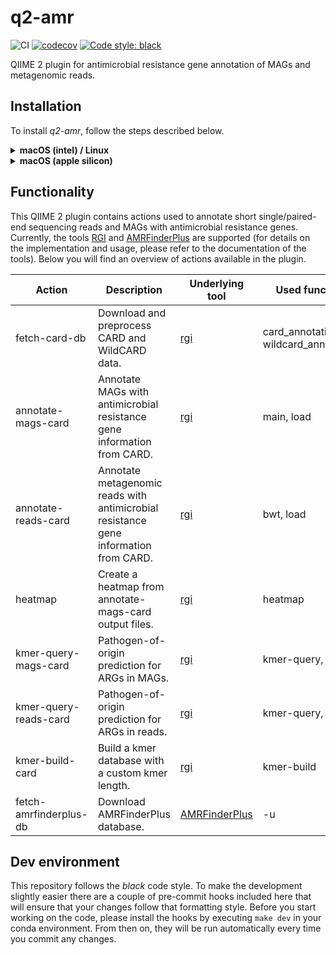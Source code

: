 # q2-amr
![CI](https://github.com/bokulich-lab/q2-amr/actions/workflows/ci-dev.yaml/badge.svg)
[![codecov](https://codecov.io/gh/bokulich-lab/q2-amr/branch/main/graph/badge.svg?token=THMBOFUZR0)](https://codecov.io/gh/bokulich-lab/q2-amr)
[![Code style: black](https://img.shields.io/badge/code%20style-black-000000.svg)](https://github.com/psf/black)

QIIME 2 plugin for antimicrobial resistance gene annotation of MAGs and metagenomic reads.

## Installation
To install _q2-amr_, follow the steps described below.

<details>
<summary><b>macOS (intel) / Linux</b></summary>

```shell
mamba create -yn q2-amr \
  -c https://packages.qiime2.org/qiime2/2024.2/shotgun/released/ \
  -c qiime2 -c conda-forge -c bioconda -c defaults \
  qiime2 q2cli q2templates q2-types q2-feature-table q2-demux rgi tqdm ncbi-amrfinderplus

conda activate q2-amr

pip install --no-deps --force-reinstall \
  git+https://github.com/misialq/rgi.git@py38-fix \
  git+https://github.com/bokulich-lab/q2-amr.git
```

Refresh cache and check that everything worked:
```shell
qiime dev refresh-cache
qiime info
```
</details>

<details>
<summary><b>macOS (apple silicon)</b></summary>

```shell
CONDA_SUBDIR=osx-64 mamba create -yn q2-amr \
  -c https://packages.qiime2.org/qiime2/2024.2/shotgun/released/ \
  -c qiime2 -c conda-forge -c bioconda -c defaults \
  qiime2 q2cli q2templates q2-types q2-feature-table q2-demux rgi tqdm ncbi-amrfinderplus

conda activate q2-amr
conda config --env --set subdir osx-64

pip install --no-deps --force-reinstall \
  git+https://github.com/misialq/rgi.git@py38-fix \
  git+https://github.com/bokulich-lab/q2-amr.git
```

Refresh cache and check that everything worked:
```shell
qiime dev refresh-cache
qiime info
```
</details>

## Functionality
This QIIME 2 plugin contains actions used to annotate short single/paired-end
sequencing reads and MAGs with antimicrobial resistance genes. Currently, the tools [RGI](https://github.com/arpcard/rgi) and [AMRFinderPlus](https://github.com/ncbi/amr) are supported (for details on
the implementation and usage, please refer to the documentation of the tools). Below you will
find an overview of actions available in the plugin.

| Action                  | Description                                                                          | Underlying tool                              | Used function                        |
|-------------------------|--------------------------------------------------------------------------------------|----------------------------------------------|--------------------------------------|
| fetch-card-db           | Download and preprocess CARD and WildCARD data.                                      | [rgi](https://github.com/arpcard/rgi)        | card_annotation, wildcard_annotation |
| annotate-mags-card      | Annotate MAGs with antimicrobial resistance gene information from CARD.              | [rgi](https://github.com/arpcard/rgi)        | main, load                           |
| annotate-reads-card     | Annotate metagenomic reads with antimicrobial resistance gene information from CARD. | [rgi](https://github.com/arpcard/rgi)        | bwt, load                            |
| heatmap                 | Create a heatmap from annotate-mags-card output files.                               | [rgi](https://github.com/arpcard/rgi)        | heatmap                              |
| kmer-query-mags-card    | Pathogen-of-origin prediction for ARGs in MAGs.                                      | [rgi](https://github.com/arpcard/rgi)        | kmer-query, load                     |
| kmer-query-reads-card   | Pathogen-of-origin prediction for ARGs in reads.                                     | [rgi](https://github.com/arpcard/rgi)        | kmer-query, load                     |
| kmer-build-card         | Build a kmer database with a custom kmer length.                                     | [rgi](https://github.com/arpcard/rgi)        | kmer-build                           |
| fetch-amrfinderplus-db  | Download AMRFinderPlus database.                                                     | [AMRFinderPlus](https://github.com/ncbi/amr) | -u                                   |

## Dev environment
This repository follows the _black_ code style. To make the development slightly easier
there are a couple of pre-commit hooks included here that will ensure that your changes
follow that formatting style. Before you start working on the code, please
install the hooks by executing `make dev` in your conda environment. From then on,
they will be run automatically every time you commit any changes.
